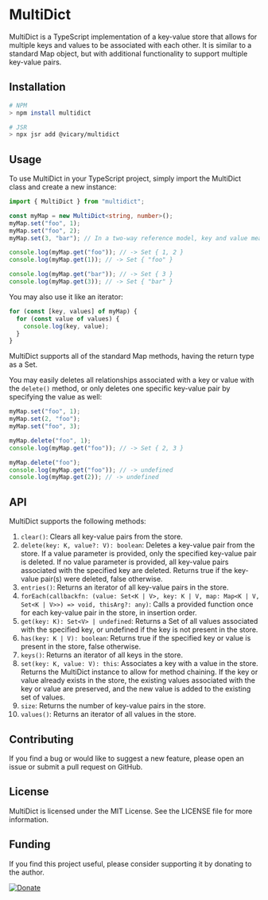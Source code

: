# MultiDict

MultiDict is a TypeScript implementation of a key-value store that allows for
multiple keys and values to be associated with each other. It is similar to a
standard Map object, but with additional functionality to support multiple
key-value pairs.

## Installation

```bash
# NPM
> npm install multidict

# JSR
> npx jsr add @vicary/multidict
```

## Usage

To use MultiDict in your TypeScript project, simply import the MultiDict class
and create a new instance:

```ts
import { MultiDict } from "multidict";

const myMap = new MultiDict<string, number>();
myMap.set("foo", 1);
myMap.set("foo", 2);
myMap.set(3, "bar"); // In a two-way reference model, key and value means the same thing.

console.log(myMap.get("foo")); // -> Set { 1, 2 }
console.log(myMap.get(1)); // -> Set { "foo" }

console.log(myMap.get("bar")); // -> Set { 3 }
console.log(myMap.get(3)); // -> Set { "bar" }
```

You may also use it like an iterator:

```ts
for (const [key, values] of myMap) {
  for (const value of values) {
    console.log(key, value);
  }
}
```

MultiDict supports all of the standard Map methods, having the return type as a
Set.

You may easily deletes all relationships associated with a key or value with the
`delete()` method, or only deletes one specific key-value pair by specifying the
value as well:

```ts
myMap.set("foo", 1);
myMap.set(2, "foo");
myMap.set("foo", 3);

myMap.delete("foo", 1);
console.log(myMap.get("foo")); // -> Set { 2, 3 }

myMap.delete("foo");
console.log(myMap.get("foo")); // -> undefined
console.log(myMap.get(2)); // -> undefined
```

## API

MultiDict supports the following methods:

1. `clear()`: Clears all key-value pairs from the store.
1. `delete(key: K, value?: V): boolean`: Deletes a key-value pair from the
   store. If a value parameter is provided, only the specified key-value pair is
   deleted. If no value parameter is provided, all key-value pairs associated
   with the specified key are deleted. Returns true if the key-value pair(s)
   were deleted, false otherwise.
1. `entries()`: Returns an iterator of all key-value pairs in the store.
1. `forEach(callbackfn: (value: Set<K | V>, key: K | V, map: Map<K | V, Set<K | V>>) => void, thisArg?: any)`:
   Calls a provided function once for each key-value pair in the store, in
   insertion order.
1. `get(key: K): Set<V> | undefined`: Returns a Set of all values associated
   with the specified key, or undefined if the key is not present in the store.
1. `has(key: K | V): boolean`: Returns true if the specified key or value is
   present in the store, false otherwise.
1. `keys()`: Returns an iterator of all keys in the store.
1. `set(key: K, value: V): this`: Associates a key with a value in the store.
   Returns the MultiDict instance to allow for method chaining. If the key or
   value already exists in the store, the existing values associated with the
   key or value are preserved, and the new value is added to the existing set of
   values.
1. `size`: Returns the number of key-value pairs in the store.
1. `values()`: Returns an iterator of all values in the store.

## Contributing

If you find a bug or would like to suggest a new feature, please open an issue
or submit a pull request on GitHub.

## License

MultiDict is licensed under the MIT License. See the LICENSE file for more
information.

## Funding

If you find this project useful, please consider supporting it by donating to
the author.

[![Donate](https://img.shields.io/static/v1?label=Sponsor&message=%E2%9D%A4&logo=GitHub)](https://github.com/sponsors/vicary)
